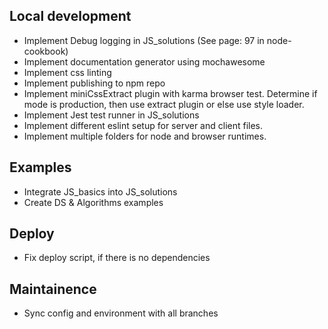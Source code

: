 ## Local development
* Implement Debug logging in JS_solutions (See page: 97 in node-cookbook)
* Implement documentation generator using mochawesome
* Implement css linting
* Implement publishing to npm repo
* Implement miniCssExtract plugin with karma browser test. Determine if mode is production, then use extract plugin or else use style loader.
* Implement Jest test runner in JS_solutions
* Implement different eslint setup for server and client files.
* Implement multiple folders for node and browser runtimes.

## Examples
* Integrate JS_basics into JS_solutions
* Create DS & Algorithms examples

## Deploy
* Fix deploy script, if there is no dependencies

## Maintainence
* Sync config and environment with all branches
